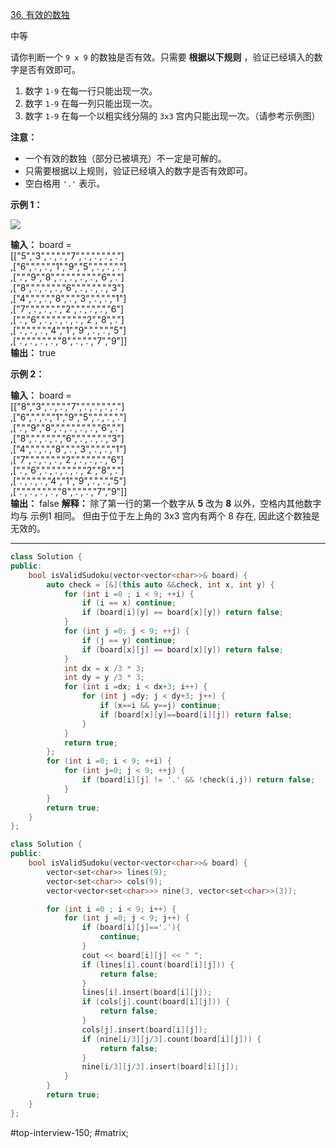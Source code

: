 [36. 有效的数独](https://leetcode.cn/problems/valid-sudoku/)

中等

请你判断一个 `9 x 9` 的数独是否有效。只需要 **根据以下规则** ，验证已经填入的数字是否有效即可。

1. 数字 `1-9` 在每一行只能出现一次。
2. 数字 `1-9` 在每一列只能出现一次。
3. 数字 `1-9` 在每一个以粗实线分隔的 `3x3` 宫内只能出现一次。（请参考示例图）

**注意：**

- 一个有效的数独（部分已被填充）不一定是可解的。
- 只需要根据以上规则，验证已经填入的数字是否有效即可。
- 空白格用 `'.'` 表示。

**示例 1：**

![](https://assets.leetcode-cn.com/aliyun-lc-upload/uploads/2021/04/12/250px-sudoku-by-l2g-20050714svg.png)

**输入：** board =   
[["5","3",".",".","7",".",".",".","."]  
,["6",".",".","1","9","5",".",".","."]  
,[".","9","8",".",".",".",".","6","."]  
,["8",".",".",".","6",".",".",".","3"]  
,["4",".",".","8",".","3",".",".","1"]  
,["7",".",".",".","2",".",".",".","6"]  
,[".","6",".",".",".",".","2","8","."]  
,[".",".",".","4","1","9",".",".","5"]  
,[".",".",".",".","8",".",".","7","9"]]  
**输出：** true

**示例 2：**

**输入：** board =   
[["8","3",".",".","7",".",".",".","."]  
,["6",".",".","1","9","5",".",".","."]  
,[".","9","8",".",".",".",".","6","."]  
,["8",".",".",".","6",".",".",".","3"]  
,["4",".",".","8",".","3",".",".","1"]  
,["7",".",".",".","2",".",".",".","6"]  
,[".","6",".",".",".",".","2","8","."]  
,[".",".",".","4","1","9",".",".","5"]  
,[".",".",".",".","8",".",".","7","9"]]  
**输出：** false
**解释：** 除了第一行的第一个数字从 **5** 改为 **8** 以外，空格内其他数字均与 示例1 相同。 但由于位于左上角的 3x3 宫内有两个 8 存在, 因此这个数独是无效的。

---- ----
```cpp
class Solution {
public:
    bool isValidSudoku(vector<vector<char>>& board) {
        auto check = [&](this auto &&check, int x, int y) {
            for (int i =0 ; i < 9; ++i) {
                if (i == x) continue;
                if (board[i][y] == board[x][y]) return false;
            }
            for (int j =0; j < 9; ++j) {
                if (j == y) continue;
                if (board[x][j] == board[x][y]) return false;
            }
            int dx = x /3 * 3;
            int dy = y /3 * 3;
            for (int i =dx; i < dx+3; i++) {
                for (int j =dy; j < dy+3; j++) {
                    if (x==i && y==j) continue;
                    if (board[x][y]==board[i][j]) return false;
                }
            }
            return true;
        };
        for (int i =0; i < 9; ++i) {
            for (int j=0; j < 9; ++j) {
                if (board[i][j] != '.' && !check(i,j)) return false;
            }
        }
        return true;
    }
};
```

```cpp
class Solution {
public:
    bool isValidSudoku(vector<vector<char>>& board) {
        vector<set<char>> lines(9);
        vector<set<char>> cols(9);
        vector<vector<set<char>>> nine(3, vector<set<char>>(3));

        for (int i =0 ; i < 9; i++) {
            for (int j =0; j < 9; j++) {
                if (board[i][j]=='.'){
                    continue;
                }
                cout << board[i][j] << " ";
                if (lines[i].count(board[i][j])) {
                    return false;
                }
                lines[i].insert(board[i][j]);
                if (cols[j].count(board[i][j])) {
                    return false;
                }
                cols[j].insert(board[i][j]);
                if (nine[i/3][j/3].count(board[i][j])) {
                    return false;
                }
                nine[i/3][j/3].insert(board[i][j]);
            }
        }
        return true;
    }
};
```
#top-interview-150; #matrix;